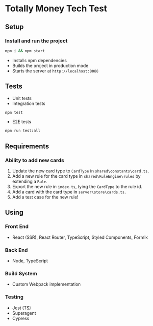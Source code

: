 # Totally Money Tech Test

## Setup

### Install and run the project

```bash
npm i && npm start
```

-   Installs npm dependencies
-   Builds the project in production mode
-   Starts the server at `http://localhost:8080`

## Tests

-   Unit tests
-   Integration tests

```bash
npm test
```

- E2E tests

```bash
npm run test:all
```

## Requirements

### Ability to add new cards

1. Update the new card type to `CardType` in `shared\constants\card.ts`.
2. Add a new rule for the card type in `shared\RuleEngine\rules` by extending a `Rule`.
3. Export the new rule in `index.ts`, tying the `CardType` to the rule id.
4. Add a card with the card type in `server\store\cards.ts`.
5. Add a test case for the new rule!

## Using

### Front End

-   React (SSR), React Router, TypeScript, Styled Components, Formik

### Back End

-   Node, TypeScript

### Build System

-   Custom Webpack implementation

### Testing

-   Jest (TS)
-   Superagent
-   Cypress
